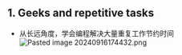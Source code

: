 ## 1. Geeks and repetitive tasks
- 从长远角度，学会编程解决大量重复工作节约时间
![Pasted image 20240916174432.png](./attachments/Pasted%20image%2020240916174432.png)
